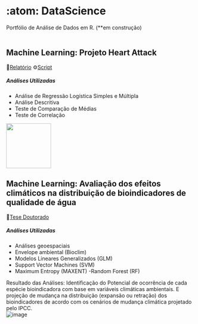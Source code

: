 # :atom: DataScience
Portfólio de Análise de Dados em R. (**em construção)
<br></br>
 

## Machine Learning: Projeto Heart Attack 
:book:[Relatório](https://github.com/nfreitas1990/Projeto_HeartAttack/blob/main/docs/Projeto_HeartAttack.pdf)
⚙️[Script](https://github.com/nfreitas1990/Projeto_HeartAttack/tree/main/R)
##### Análises Utilizadas
- Análise de Regressão Logística Simples e Múltipla
- Análise Descritiva 
- Teste de Comparação de Médias
- Teste de Correlação
<a href="https://github.com/nfreitas1990/Projeto_HeartAttack">
  <img height="120em" src="https://github-readme-stats-sigma-five.vercel.app/api/pin/?username=nfreitas1990&repo=Projeto_HeartAttack&theme=dark" />
</a>


## Machine Learning: Avaliação dos efeitos climáticos na distribuição de bioindicadores de qualidade de água
:book:[Tese Doutorado](https://github.com/nfreitas1990/TeseDoutorado)
</br>
##### Análises Utilizadas
- Análises geoespaciais
- Envelope ambiental (Bioclim)
- Modelos Lineares Generalizados (GLM)
- Support Vector Machines (SVM)
- Maximum Entropy (MAXENT)
-Random Forest (RF)
					 
Resultado das Análises: Identificação do Potencial de ocorrência de cada espécie bioindicadora com base em variáveis climáticas ambientais. E projeção de mudança na distribuição (expansão ou retração) dos bioindicadores de acordo com os cenários de mudança climática projetado pelo IPCC.  
![image](https://user-images.githubusercontent.com/28782509/212334874-aff65583-0bb7-4731-99eb-fb62402e9364.png)

